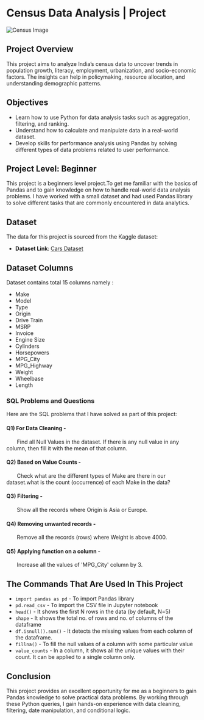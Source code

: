 # Census Data Analysis | Project

![Census Image](https://github.com/user-attachments/assets/fd28b693-3e1d-47de-b77a-340fd4ef6a32)


## Project Overview
This project aims to analyze India’s census data to uncover trends in population growth, literacy, employment, urbanization, and socio-economic factors. The insights can help in policymaking, resource allocation, and understanding demographic patterns.


## Objectives
- Learn how to use Python for data analysis tasks such as aggregation, filtering, and ranking.
- Understand how to calculate and manipulate data in a real-world dataset.
- Develop skills for performance analysis using Pandas by solving different types of data problems related to user performance.


## Project Level: Beginner
This project is a beginners level project.To get me familiar with the basics of Pandas and to gain knowledge on how to handle real-world data analysis problems. I have worked with a small dataset and had used Pandas library to solve different tasks that are commonly encountered in data analytics.


## Dataset
The data for this project is sourced from the Kaggle dataset:
 - **Dataset Link**: [Cars Dataset](https://www.kaggle.com/datasets/niteshsahu99/cars-data1/data)


## Dataset Columns
Dataset contains total 15 columns namely :
- Make
- Model
- Type
- Origin
- Drive Train
- MSRP
- Invoice
- Engine Size
- Cylinders
- Horsepowers
- MPG_City
- MPG_Highway
- Weight
- Wheelbase
- Length
  

### SQL Problems and Questions
Here are the SQL problems that I have solved as part of this project:

#### Q1) For Data Cleaning - <br>
&nbsp;&nbsp;&nbsp;&nbsp;&nbsp;&nbsp;&nbsp;Find all Null Values in the dataset. If there is any null value in any column, then fill it with the mean of that column.<br>
#### Q2) Based on Value Counts - <br>
&nbsp;&nbsp;&nbsp;&nbsp;&nbsp;&nbsp;&nbsp;Check what are the different types of Make are there in our dataset.what is the count (occurrence) of each Make in the data?
#### Q3) Filtering - <br>
&nbsp;&nbsp;&nbsp;&nbsp;&nbsp;&nbsp;&nbsp;Show all the records where Origin is Asia or Europe.
#### Q4) Removing unwanted records - <br>
&nbsp;&nbsp;&nbsp;&nbsp;&nbsp;&nbsp;&nbsp;Remove all the records (rows) where Weight is above 4000.
#### Q5) Applying function on a column - <br>
&nbsp;&nbsp;&nbsp;&nbsp;&nbsp;&nbsp;&nbsp;Increase all the values of 'MPG_City' column by 3.


## The Commands That Are Used In This Project 

- `import pandas as pd` - To import Pandas library<br>
- `pd.read_csv` - To import the CSV file in Jupyter notebook<br>
- `head()` - It shows the first N rows in the data (by default, N=5)<br>
- `shape` - It shows the total no. of rows and no. of columns of the dataframe<br>
- `df.isnull().sum()` - It detects the missing values from each column of the dataframe.<br>
- `fillna()` - To fill the null values of a column with some particular value<br>
- `value_counts` - In a column, it shows all the unique values with their count. It can be applied to a single column only.<br>


## Conclusion
This project provides an excellent opportunity for me as a beginners to gain Pandas knowledge to solve practical data problems. By working through these Python queries, I gain hands-on experience with data cleaning, filtering, date manipulation, and conditional logic.


